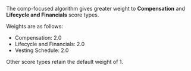 The comp-focused algorithm gives greater weight to **Compensation** and **Lifecycle and Financials** score types.  

Weights are as follows:

* Compensation: 2.0
* Lifecycle and Financials: 2.0
* Vesting Schedule: 2.0

Other score types retain the default weight of 1.